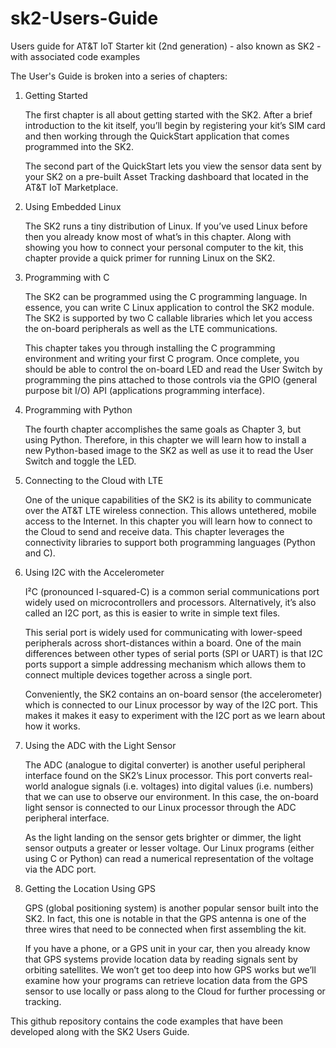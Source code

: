 # sk2-Users-Guide
Users guide for AT&T IoT Starter kit (2nd generation) - also known as SK2 - with associated code examples

The User's Guide is broken into a series of chapters:

1. Getting Started

    The first chapter is all about getting started with the SK2. After a brief introduction to the kit itself, you’ll begin by registering your kit’s SIM card and then working through the QuickStart application that comes programmed into the SK2.
    
    The second part of the QuickStart lets you view the sensor data sent by your SK2 on a pre-built Asset Tracking dashboard that located in the AT&T IoT Marketplace.

2. Using Embedded Linux

    The SK2 runs a tiny distribution of Linux. If you’ve used Linux before then you already know most of what’s in this chapter. Along with showing you how to connect your personal computer to the kit, this chapter provide a quick primer for running Linux on the SK2.

3. Programming with C

    The SK2 can be programmed using the C programming language. In essence, you can write C Linux application to control the SK2 module. The SK2 is supported by two C callable libraries which let you access the on-board peripherals as well as the LTE communications.
    
    This chapter takes you through installing the C programming environment and writing your first C program. Once complete, you should be able to control the on-board LED and read the User Switch by programming the pins attached to those controls via the GPIO (general purpose bit I/O) API (applications programming interface).

4. Programming with Python

   The fourth chapter accomplishes the same goals as Chapter 3, but using Python. Therefore, in this chapter we will learn how to install a new Python-based image to the SK2 as well as use it to read the User Switch and toggle the LED.

5. Connecting to the Cloud with LTE

    One of the unique capabilities of the SK2 is its ability to communicate over the AT&T LTE wireless connection. This allows untethered, mobile access to the Internet. In this chapter you will learn how to connect to the Cloud to send and receive data. This chapter leverages the connectivity libraries to support both programming languages (Python and C).

6. Using I2C with the Accelerometer

    I²C (pronounced I-squared-C) is a common serial communications port widely used on microcontrollers and processors. Alternatively, it’s also called an I2C port, as this is easier to write in simple text files.
    
    This serial port is widely used for communicating with lower-speed peripherals across short-distances within a board. One of the main differences between other types of serial ports (SPI or UART) is that I2C ports support a simple addressing mechanism which allows them to connect multiple devices together across a single port.
    
    Conveniently, the SK2 contains an on-board sensor (the accelerometer) which is connected to our Linux processor by way of the I2C port. This makes it makes it easy to experiment with the I2C port as we learn about how it works.

7. Using the ADC with the Light Sensor

    The ADC (analogue to digital converter) is another useful peripheral interface found on the SK2’s Linux processor. This port converts real-world analogue signals (i.e. voltages) into digital values (i.e. numbers) that we can use to observe our environment. In this case, the on-board light sensor is connected to our Linux processor through the ADC peripheral interface. 
    
    As the light landing on the sensor gets brighter or dimmer, the light sensor outputs a greater or lesser voltage. Our Linux programs (either using C or Python) can read a numerical representation of the voltage via the ADC port.

8. Getting the Location Using GPS

    GPS (global positioning system) is another popular sensor built into the SK2. In fact, this one is notable in that the GPS antenna is one of the three wires that need to be connected when first assembling the kit. 
    
    If you have a phone, or a GPS unit in your car, then you already know that GPS systems provide location data by reading signals sent by orbiting satellites. We won’t get too deep into how GPS works but we’ll examine how your programs can retrieve location data from the GPS sensor to use locally or pass along to the Cloud for further processing or tracking.

This github repository contains the code examples that have been developed along with the SK2 Users Guide.
